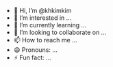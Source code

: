 - 👋 Hi, I’m @khkimkim
- 👀 I’m interested in ...
- 🌱 I’m currently learning ...
- 💞️ I’m looking to collaborate on ...
- 📫 How to reach me ...
- 😄 Pronouns: ...
- ⚡ Fun fact: ...

<!---
khkimkim/khkimkim is a ✨ special ✨ repository because its `README.md` (this file) appears on your GitHub profile.
You can click the Preview link to take a look at your changes.
--->
